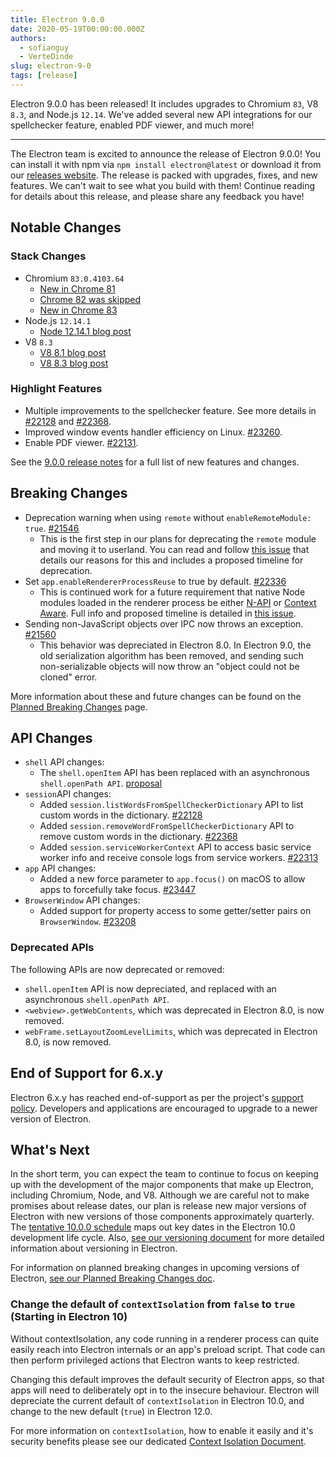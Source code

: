 ```yaml
---
title: Electron 9.0.0
date: 2020-05-19T00:00:00.000Z
authors:
  - sofianguy
  - VerteDinde
slug: electron-9-0
tags: [release]
---
```


Electron 9.0.0 has been released! It includes upgrades to Chromium `83`, V8 `8.3`, and Node.js `12.14`. We've added several new API integrations for our spellchecker feature, enabled PDF viewer, and much more!

---

The Electron team is excited to announce the release of Electron 9.0.0! You can install it with npm via `npm install electron@latest` or download it from our [releases website](https://electronjs.org/releases/stable). The release is packed with upgrades, fixes, and new features. We can't wait to see what you build with them! Continue reading for details about this release, and please share any feedback you have!

## Notable Changes

### Stack Changes

- Chromium `83.0.4103.64`
  - [New in Chrome 81](https://developers.google.com/web/updates/2020/04/nic81)
  - [Chrome 82 was skipped](https://chromereleases.googleblog.com/2020/03/chrome-and-chrome-os-release-updates.html)
  - [New in Chrome 83](https://developers.google.com/web/updates/2020/05/nic83)
- Node.js `12.14.1`
  - [Node 12.14.1 blog post](https://nodejs.org/en/blog/release/v12.14.1/)
- V8 `8.3`
  - [V8 8.1 blog post](https://v8.dev/blog/v8-release-81)
  - [V8 8.3 blog post](https://v8.dev/blog/v8-release-83)

### Highlight Features

- Multiple improvements to the spellchecker feature. See more details in [#22128](https://github.com/electron/electron/pull/22128) and [#22368](https://github.com/electron/electron/pull/22368).
- Improved window events handler efficiency on Linux. [#23260](https://github.com/electron/electron/pull/23260).
- Enable PDF viewer. [#22131](https://github.com/electron/electron/pull/22131).

See the [9.0.0 release notes](https://github.com/electron/electron/releases/tag/v9.0.0) for a full list of new features and changes.

## Breaking Changes

- Deprecation warning when using `remote` without `enableRemoteModule: true`. [#21546](https://github.com/electron/electron/pull/21546)
  - This is the first step in our plans for deprecating the `remote` module and moving it to userland. You can read and follow [this issue](https://github.com/electron/electron/issues/21408) that details our reasons for this and includes a proposed timeline for deprecation.
- Set `app.enableRendererProcessReuse` to true by default. [#22336](https://github.com/electron/electron/pull/22336)
  - This is continued work for a future requirement that native Node modules loaded in the renderer process be either [N-API](https://nodejs.org/api/n-api.html) or [Context Aware](https://nodejs.org/api/addons.html#addons_context_aware_addons). Full info and proposed timeline is detailed in [this issue](https://github.com/electron/electron/issues/18397).
- Sending non-JavaScript objects over IPC now throws an exception. [#21560](https://github.com/electron/electron/pull/21560)
  - This behavior was depreciated in Electron 8.0. In Electron 9.0, the old serialization algorithm has been removed, and sending such non-serializable objects will now throw an "object could not be cloned" error.

More information about these and future changes can be found on the [Planned Breaking Changes](https://github.com/electron/electron/blob/master/docs/breaking-changes.md) page.

## API Changes

- `shell` API changes:
  - The `shell.openItem` API has been replaced with an asynchronous `shell.openPath API`. [proposal](https://github.com/electron/governance/blob/master/wg-api/spec-documents/shell-openitem.md)
- `session`API changes:
  - Added `session.listWordsFromSpellCheckerDictionary` API to list custom words in the dictionary. [#22128](https://github.com/electron/electron/pull/22128)
  - Added `session.removeWordFromSpellCheckerDictionary` API to remove custom words in the dictionary. [#22368](https://github.com/electron/electron/pull/22368)
  - Added `session.serviceWorkerContext` API to access basic service worker info and receive console logs from service workers. [#22313](https://github.com/electron/electron/pull/22313)
- `app` API changes:
  - Added a new force parameter to `app.focus()` on macOS to allow apps to forcefully take focus. [#23447](https://github.com/electron/electron/pull/23447)
- `BrowserWindow` API changes:
  - Added support for property access to some getter/setter pairs on `BrowserWindow`. [#23208](https://github.com/electron/electron/pull/23208)

### Deprecated APIs

The following APIs are now deprecated or removed:

- `shell.openItem` API is now depreciated, and replaced with an asynchronous `shell.openPath API`.
- `<webview>.getWebContents`, which was deprecated in Electron 8.0, is now removed.
- `webFrame.setLayoutZoomLevelLimits`, which was deprecated in Electron 8.0, is now removed.

## End of Support for 6.x.y

Electron 6.x.y has reached end-of-support as per the project's
[support policy](https://electronjs.org/docs/tutorial/support#supported-versions).
Developers and applications are encouraged to upgrade to a newer version of Electron.

## What's Next

In the short term, you can expect the team to continue to focus on keeping up with the development of the major components that make up Electron, including Chromium, Node, and V8. Although we are careful not to make promises about release dates, our plan is release new major versions of Electron with new versions of those components approximately quarterly. The [tentative 10.0.0 schedule](https://electronjs.org/docs/tutorial/electron-timelines) maps out key dates in the Electron 10.0 development life cycle. Also, [see our versioning document](https://electronjs.org/docs/tutorial/electron-versioning) for more detailed information about versioning in Electron.

For information on planned breaking changes in upcoming versions of Electron, [see our Planned Breaking Changes doc](https://github.com/electron/electron/blob/master/docs/breaking-changes.md).

### Change the default of `contextIsolation` from `false` to `true` (Starting in Electron 10)

Without contextIsolation, any code running in a renderer process can quite easily reach into Electron internals or an app's preload script. That code can then perform privileged actions that Electron wants to keep restricted.

Changing this default improves the default security of Electron apps, so that apps will need to deliberately opt in to the insecure behaviour. Electron will depreciate the current default of `contextIsolation` in Electron 10.0, and change to the new default (`true`) in Electron 12.0.

For more information on `contextIsolation`, how to enable it easily and it's security benefits please see our dedicated [Context Isolation Document](https://github.com/electron/electron/blob/master/docs/tutorial/context-isolation.md).
